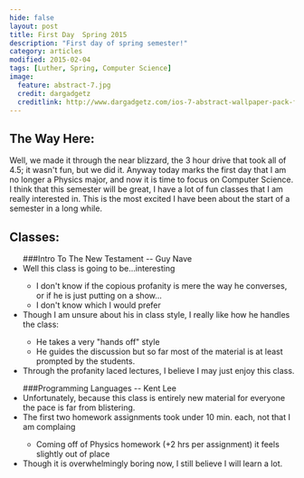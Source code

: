 ```yaml
---
hide: false
layout: post
title: First Day  Spring 2015
description: "First day of spring semester!"
category: articles
modified: 2015-02-04
tags: [Luther, Spring, Computer Science]
image:
  feature: abstract-7.jpg
  credit: dargadgetz
  creditlink: http://www.dargadgetz.com/ios-7-abstract-wallpaper-pack-for-iphone-5-and-ipod-touch-retina/
---
```

## The Way Here:

Well, we made it through the near blizzard, the 3 hour drive that took all of 4.5; it wasn't fun, but we did it. Anyway today marks the first day that I am no longer a Physics major, and now it is time to focus on Computer Science. I think that this semester will be great, I have a lot of fun classes that I am really interested in. This is the most excited I have been about the start of a semester in a long while.

## Classes:

<ul>###Intro To The New Testament -- Guy Nave
	<li>Well this class is going to be...interesting</li>
	<ul>
		<li>I don't know if the copious profanity is mere the way he converses, or if he is just putting on a show...</li>
		<li>I don't know which I would prefer</li>
	</ul>
	<li>Though I am unsure about his in class style, I really like how he handles the class:</li>
	<ul>
		<li>He takes a very "hands off" style</li>
		<li>He guides the discussion but so far most of the material is at least prompted by the students.</li>
	</ul>
	<li>Through the profanity laced lectures, I believe I may just enjoy this class.</li>
</ul>
<ul>###Programming Languages -- Kent Lee
	<li>Unfortunately, because this class is entirely new material for everyone the pace is far from blistering.</li>
	<li>The first two homework assignments took under 10 min. each, not that I am complaing</li>
	<ul>
		<li>Coming off of Physics homework (+2 hrs per assignment) it feels slightly out of place</li>
	</ul>
	<li>Though it is overwhelmingly boring now, I still believe I will learn a lot.</li>
</ul>
